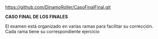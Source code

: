 https://github.com/DinamoRoller/CasoFinalFinal.git

**CASO FINAL DE LOS FINALES**

El examen está organizado en varias ramas para facilitar su corrección. Cada rama tiene su correspondiente ejercicio
